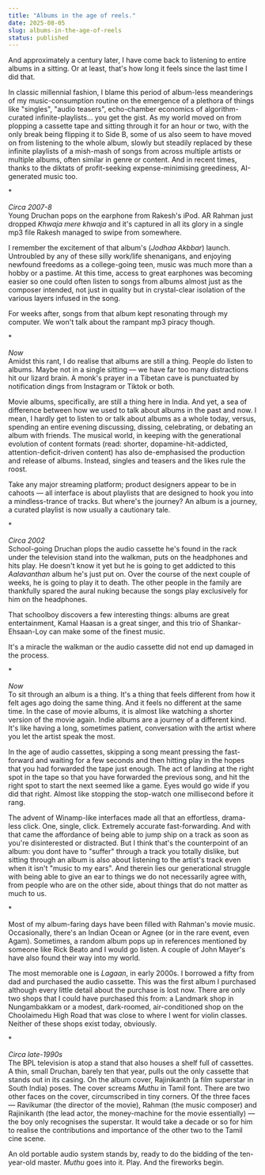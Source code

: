 ```yaml
---
title: "Albums in the age of reels."
date: 2025-08-05
slug: albums-in-the-age-of-reels
status: published
---
```


And approximately a century later, I have come back to listening to entire albums in a sitting. Or at least, that's how long it feels since the last time I did that.

In classic millennial fashion, I blame this period of album-less meanderings of my music-consumption routine on the emergence of a plethora of things like "singles", "audio teasers", echo-chamber economics of algorithm-curated infinite-playlists... you get the gist. As my world moved on from plopping a cassette tape and sitting through it for an hour or two, with the only break being flipping it to Side B, some of us also seem to have moved on from listening to the whole album, slowly but steadily replaced by these infinite playlists of a mish-mash of songs from across multiple artists or multiple albums, often similar in genre or content. And in recent times, thanks to the diktats of profit-seeking expense-minimising greediness, AI-generated music too.

\*

*Circa 2007-8*  
Young Druchan pops on the earphone from Rakesh's iPod. AR Rahman just dropped *Khwaja mere khwaja* and it's captured in all its glory in a single mp3 file Rakesh managed to swipe from somewhere.

I remember the excitement of that album's (*Jodhaa Akbbar*) launch. Untroubled by any of these silly work/life shenanigans, and enjoying newfound freedoms as a college-going teen, music was much more than a hobby or a pastime. At this time, access to great earphones was becoming easier so one could often listen to songs from albums almost just as the composer intended, not just in quality but in crystal-clear isolation of the various layers infused in the song.

For weeks after, songs from that album kept resonating through my computer. We won't talk about the rampant mp3 piracy though.

\*

*Now*  
Amidst this rant, I do realise that albums are still a thing. People do listen to albums. Maybe not in a single sitting — we have far too many distractions hit our lizard brain. A monk's prayer in a Tibetan cave is punctuated by notification dings from Instagram or Tiktok or both.

Movie albums, specifically, are still a thing here in India. And yet, a sea of difference between how we used to talk about albums in the past and now. I mean, I hardly get to listen to or talk about albums as a whole today, versus, spending an entire evening discussing, dissing, celebrating, or debating an album with friends. The musical world, in keeping with the generational evolution of content formats (read: shorter, dopamine-hit-addicted, attention-deficit-driven content) has also de-emphasised the production and release of albums. Instead, singles and teasers and the likes rule the roost.

Take any major streaming platform; product designers appear to be in cahoots — all interface is about playlists that are designed to hook you into a mindless-trance of tracks. But where's the journey? An album is a journey, a curated playlist is now usually a cautionary tale.

\*

*Circa 2002*  
School-going Druchan plops the audio cassette he's found in the rack under the television stand into the walkman, puts on the headphones and hits play. He doesn't know it yet but he is going to get addicted to this *Aalavanthan* album he's just put on. Over the course of the next couple of weeks, he is going to play it to death. The other people in the family are thankfully spared the aural nuking because the songs play exclusively for him on the headphones.

That schoolboy discovers a few interesting things: albums are great entertainment, Kamal Haasan is a great singer, and this trio of Shankar-Ehsaan-Loy can make some of the finest music.

It's a miracle the walkman or the audio cassette did not end up damaged in the process.

\*

*Now*  
To sit through an album is a thing. It's a thing that feels different from how it felt ages ago doing the same thing. And it feels no different at the same time. In the case of movie albums, it is almost like watching a shorter version of the movie again. Indie albums are a journey of a different kind. It's like having a long, sometimes patient, conversation with the artist where you let the artist speak the most.

In the age of audio cassettes, skipping a song meant pressing the fast-forward and waiting for a few seconds and then hitting play in the hopes that you had forwarded the tape just enough. The act of landing at the right spot in the tape so that you have forwarded the previous song, and hit the right spot to start the next seemed like a game. Eyes would go wide if you did that right. Almost like stopping the stop-watch one millisecond before it rang.

The advent of Winamp-like interfaces made all that an effortless, drama-less click. One, single, click. Extremely accurate fast-forwarding. And with that came the affordance of being able to jump ship on a track as soon as you're disinterested or distracted. But I think that's the counterpoint of an album: you dont have to "suffer" through a track you totally dislike, but sitting through an album is also about listening to the artist's track even when it isn't "music to my ears". And therein lies our generational struggle with being able to give an ear to things we do not necessarily agree with, from people who are on the other side, about things that do not matter as much to us.

\*

Most of my album-faring days have been filled with Rahman's movie music. Occasionally, there's an Indian Ocean or Agnee (or in the rare event, even Agam). Sometimes, a random album pops up in references mentioned by someone like Rick Beato and I would go listen. A couple of John Mayer's have also found their way into my world.

The most memorable one is *Lagaan*, in early 2000s. I borrowed a fifty from dad and purchased the audio cassette. This was the first album I purchased although every little detail about the purchase is lost now. There are only two shops that I could have purchased this from: a Landmark shop in Nungambakkam or a modest, dark-roomed, air-conditioned shop on the Choolaimedu High Road that was close to where I went for violin classes. Neither of these shops exist today, obviously.

\*

*Circa late-1990s*  
The BPL television is atop a stand that also houses a shelf full of cassettes. A thin, small Druchan, barely ten that year, pulls out the only cassette that stands out in its casing. On the album cover, Rajinikanth (a film superstar in South India) poses. The cover screams *Muthu* in Tamil font. There are two other faces on the cover, circumscribed in tiny corners. Of the three faces — Ravikumar (the director of the movie), Rahman (the music composer) and Rajinikanth (the lead actor, the money-machine for the movie essentially) — the boy only recognises the superstar. It would take a decade or so for him to realise the contributions and importance of the other two to the Tamil cine scene.

An old portable audio system stands by, ready to do the bidding of the ten-year-old master. *Muthu* goes into it. Play. And the fireworks begin.

